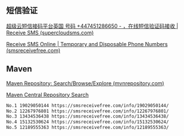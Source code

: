 



## 短信验证

[超级云短信接码平台英国 号码 +447451286650 - ，在线短信验证码接收 | Receive SMS (supercloudsms.com)](https://www.supercloudsms.com/zh/message/447451286650.html)

[Receive SMS Online | Temporary and Disposable Phone Numbers (smsreceivefree.com)](https://smsreceivefree.com/)



## Maven

[Maven Repository: Search/Browse/Explore (mvnrepository.com)](https://mvnrepository.com/)

[Maven Central Repository Search](https://search.maven.org/)





```sh
No.1 19029050144 https://smsreceivefree.com/info/19029050144/
No.2 12267976801 https://smsreceivefree.com/info/12267976801/
No.3 13434536438 https://smsreceivefree.com/info/13434536438/
No.4 15132530624 https://smsreceivefree.com/info/15132530624/
No.5 12189555363 https://smsreceivefree.com/info/12189555363/
```


